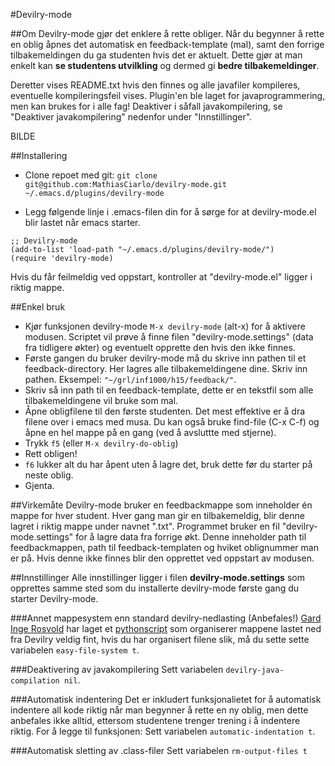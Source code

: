 #Devilry-mode

##Om
Devilry-mode gjør det enklere å rette obliger. Når du begynner å rette en oblig åpnes det automatisk en feedback-template (mal), samt den forrige tilbakemeldingen du ga studenten hvis det er aktuelt. Dette gjør at man enkelt kan **se studentens utvilkling** og dermed gi **bedre tilbakemeldinger**.

Deretter vises README.txt hvis den finnes og alle javafiler kompileres, eventuelle kompileringsfeil vises.
Plugin'en ble laget for javaprogrammering, men kan brukes for i alle fag! Deaktiver i såfall javakompilering, se "Deaktiver javakompilering" nedenfor under "Innstillinger".

BILDE

##Installering
- Clone repoet med git:
`git clone git@github.com:MathiasCiarlo/devilry-mode.git ~/.emacs.d/plugins/devilry-mode`

- Legg følgende linje i .emacs-filen din for å sørge for at devilry-mode.el blir lastet når emacs starter.

``` elisp
;; Devilry-mode
(add-to-list 'load-path "~/.emacs.d/plugins/devilry-mode/")
(require 'devilry-mode)
```
Hvis du får feilmeldig ved oppstart, kontroller at "devilry-mode.el" ligger i riktig mappe.


##Enkel bruk
- Kjør funksjonen devilry-mode `M-x devilry-mode` (alt-x) for å aktivere modusen. Scriptet vil prøve å finne filen "devilry-mode.settings" (data fra tidligere økter) og eventuelt opprette den hvis den ikke finnes.
- Første gangen du bruker devilry-mode må du skrive inn pathen til et feedback-directory. Her lagres alle tilbakemeldingene dine. Skriv inn pathen.
Eksempel: `"~/grl/inf1000/h15/feedback/"`.
- Skriv så inn path til en feedback-template, dette er en tekstfil som alle tilbakemeldingene vil bruke som mal.
- Åpne obligfilene til den første studenten. Det mest effektive er å dra filene over i emacs med musa. Du kan også bruke find-file (C-x C-f) og åpne en hel mappe på en gang (ved å avsluttte med stjerne).
- Trykk `f5` (eller `M-x devilry-do-oblig`)
- Rett obligen!
- `f6` lukker alt du har åpent uten å lagre det, bruk dette før du starter på neste oblig.
- Gjenta.

##Virkemåte
Devilry-mode bruker en feedbackmappe som inneholder én mappe for hver student. Hver gang man gir en tilbakemeldig, blir denne lagret i riktig mappe under navnet "<oblignummer>.txt".
Programmet bruker en fil "devilry-mode.settings" for å lagre data fra forrige økt. Denne inneholder path til feedbackmappen, path til feedback-templaten og hviket oblignummer man er på. Hvis denne ikke finnes blir den opprettet ved oppstart av modusen.

##Innstillinger
Alle innstillinger ligger i filen **devilry-mode.settings** som opprettes samme sted som du installerte devilry-mode første gang du starter Devilry-mode.

###Annet mappesystem enn standard devilry-nedlasting (Anbefales!)
[Gard Inge Rosvold](https://github.com/gardir) har laget et [pythonscript](https://github.com/gardir/Devilry_sort) som organiserer mappene lastet ned fra Devilry veldig fint, hvis du har organisert filene slik, må du sette sette variabelen `easy-file-system t`.

###Deaktivering av javakompilering
Sett variabelen `devilry-java-compilation nil`.

###Automatisk indentering
Det er inkludert funksjonalietet for å automatisk indentere all kode riktig når man begynner å rette en ny oblig, men dette anbefales ikke alltid, ettersom studentene trenger trening i å indentere riktig. For å legge til funksjonen: Sett variabelen `automatic-indentation t`.

###Automatisk sletting av .class-filer
Sett variabelen `rm-output-files t`
